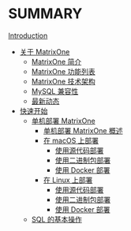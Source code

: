 # SUMMARY

[Introduction](README.md)

- [关于 MatrixOne]()
  - [MatrixOne 简介](Overview/matrixone-introduction.md)
  - [MatrixOne 功能列表](Overview/matrixone-feature-list.md)
  - [MatrixOne 技术架构](Overview/matrixone-architecture-design.md)
  - [MySQL 兼容性](Overview/mysql-compatibility.md)
  - [最新动态](Overview/whats-new.md)
- [快速开始]()
  - [单机部署 MatrixOne]()
    - [单机部署 MatrixOne 概述](Get-Started/install-standalone-matrixone.md)
    - [在 macOS 上部署]()
      - [使用源代码部署](Get-Started/install-on-macos/install-on-macos-method1.md)
      - [使用二进制包部署](Get-Started/install-on-macos/install-on-macos-method2.md)
      - [使用 Docker 部署](Get-Started/install-on-macos/install-on-macos-method3.md)
    - [在 Linux 上部署]()
      - [使用源代码部署](Get-Started/install-on-linux/install-on-linux-method1.md)
      - [使用二进制包部署](Get-Started/install-on-linux/install-on-linux-method2.md)
      - [使用 Docker 部署](Get-Started/install-on-linux/install-on-linux-method3.md)
  - [SQL 的基本操作](Get-Started/basic-sql.md)

<!-- - MatrixOne:
    - 主页: README.md
    - 快速开始:
      - 单机部署 MatrixOne:
        - 单机部署 MatrixOne 概述: MatrixOne/Get-Started/install-standalone-matrixone.md
        - 在 macOS 上部署:
          - 使用源代码部署: MatrixOne/Get-Started/install-on-macos/install-on-macos-method1.md
          - 使用二进制包部署: MatrixOne/Get-Started/install-on-macos/install-on-macos-method2.md
          - 使用 Docker 部署: MatrixOne/Get-Started/install-on-macos/install-on-macos-method3.md
        - 在 Linux 上部署:
          - 使用源代码部署: MatrixOne/Get-Started/install-on-linux/install-on-linux-method1.md
          - 使用二进制包部署: MatrixOne/Get-Started/install-on-linux/install-on-linux-method2.md
          - 使用 Docker 部署: MatrixOne/Get-Started/install-on-linux/install-on-linux-method3.md
      - SQL 的基本操作: MatrixOne/Get-Started/basic-sql.md
    - 开发指南:
      - 数据库模式设计:
        - 概述: MatrixOne/Develop/schema-design/overview.md
        - 创建数据库: MatrixOne/Develop/schema-design/create-database.md
        - 创建表: MatrixOne/Develop/schema-design/create-table.md
        - 数据完整性:
          - 数据完整性约束概述: MatrixOne/Develop/schema-design/data-integrity/overview-of-integrity-constraint-types.md
          - NOT NULL 完整性约束: MatrixOne/Develop/schema-design/data-integrity/not-null-constraints.md
          - UNIQUE KEY 完整性约束: MatrixOne/Develop/schema-design/data-integrity/unique-key-constraints.md
          - PRIMARY KEY 完整性约束: MatrixOne/Develop/schema-design/data-integrity/primary-key-constraints.md
          - FOREIGN KEY 完整性约束: MatrixOne/Develop/schema-design/data-integrity/foreign-key-constraints.md
      - 连接 MatrixOne:
        - 配置 MatrixOne SSL 连接: MatrixOne/Develop/connect-mo/configure-mo-ssl-connection.md
        - 客户端工具连接 MatrixOne 服务: MatrixOne/Develop/connect-mo/database-client-tools.md
        - Java 连接 MatrixOne 服务:
          - 使用 JDBC 连接器连接 MatrixOne: MatrixOne/Develop/connect-mo/java-connect-to-matrixone/connect-mo-with-jdbc.md
          - 使用 Java ORMs 连接 MatrixOne: MatrixOne/Develop/connect-mo/java-connect-to-matrixone/connect-mo-with-orm.md
        - Python 连接 MatrixOne 服务: MatrixOne/Develop/connect-mo/python-connect-to-matrixone.md
      - 导入数据:
        - 单条导入: MatrixOne/Develop/import-data/insert-data.md
        - 批量导入:
          - 批量导入概述: MatrixOne/Develop/import-data/bulk-load/bulk-load-overview.md
          - 导入 csv 文件: MatrixOne/Develop/import-data/bulk-load/load-csv.md
          - 导入 jsonlines 文件: MatrixOne/Develop/import-data/bulk-load/load-jsonline.md
          - 从 S3 读取数据并导入至 MatrixOne: MatrixOne/Develop/import-data/bulk-load/load-s3.md
      - 导出数据:
        - 使用 `SELECT INTO...OUTFILE` 导出数据: MatrixOne/Develop/export-data/select-into-outfile.md
        - 使用 `modump` 导出数据: MatrixOne/Develop/export-data/modump.md
      - 数据读取:
        - 单表读取: MatrixOne/Develop/read-data/query-data-single-table.md
        - 多表连接查询: MatrixOne/Develop/read-data/multitable-join-query.md
        - 子查询: MatrixOne/Develop/read-data/subquery.md
        - 视图: MatrixOne/Develop/read-data/views.md
        - 公共表表达式: MatrixOne/Develop/read-data/cte.md
      - 事务:
        - 事务通用概念: MatrixOne/Develop/Transactions/common-transaction-overview.md
        - MatrixOne 的事务:
          - MatrixOne 的事务概述: MatrixOne/Develop/Transactions/matrixone-transaction-overview/overview.md
          - MatrixOne 的显式事务: MatrixOne/Develop/Transactions/matrixone-transaction-overview/explicit-transaction.md
          - MatrixOne 的隐式事务: MatrixOne/Develop/Transactions/matrixone-transaction-overview/implicit-transaction.md
          - MatrixOne 的乐观事务: MatrixOne/Develop/Transactions/matrixone-transaction-overview/optimistic-transaction.md
          - 如何使用 MatrixOne 事务: MatrixOne/Develop/Transactions/matrixone-transaction-overview/how-to-use.md
          - MatrixOne 的事务隔离级别: MatrixOne/Develop/Transactions/matrixone-transaction-overview/snapshot-isolation.md
          - MVCC: MatrixOne/Develop/Transactions/matrixone-transaction-overview/mvcc.md
          - MatrixOne 中的事务应用场景: MatrixOne/Develop/Transactions/matrixone-transaction-overview/scenario.md
    - 部署指南:
      - MatrixOne 分布式集群部署: MatrixOne/Deploy/deploy-MatrixOne-cluster.md
    - 教程:
      - 构建一个 Java CRUD 示例: MatrixOne/Tutorial/develop-java-crud-demo.md
      - 使用 SpringBoot 和 Spring JPA 构建一个 CRUD 示例: MatrixOne/Tutorial/springboot-hibernate-crud-demo.md
      - 使用 SpringBoot 和 MyBatis 构建一个 CRUD 示例: MatrixOne/Tutorial/springboot-mybatis-crud-demo.md
      - 使用 Python 和 SQLAlchemy 构建一个 CRUD 示例: MatrixOne/Tutorial/sqlalchemy-python-crud-demo.md
      - 构建一个 Python CRUD 示例: MatrixOne/Tutorial/develop-python-crud-demo.md
    - 运维:
      - 备份与恢复: MatrixOne/Maintain/backup-restore.md
      - 数据挂载:
        - 挂载目录到 Docker 容器: MatrixOne/Maintain/mount-data-by-docker.md
    - 数据迁移:
      - 将数据从 MySQL 迁移至 MatrixOne: MatrixOne/Migrate/migrate-from-mysql-to-matrixone.md
    - 测试:
      - 性能测试:
        - SSB 测试: MatrixOne/Test/performance-testing/SSB-test-with-matrixone.md
        - TPCH 测试: MatrixOne/Test/performance-testing/TPCH-test-with-matrixone.md
        - TPCC 测试: MatrixOne/Test/performance-testing/TPCC-test-with-matrixone.md
      - 测试工具:
        - MO-Tester: MatrixOne/Test/testing-tool/mo-tester.md
        - MO-Tester 规范要求: MatrixOne/Test/testing-tool/mo-tester-reference.md
    - 性能调优:
      - SQL 性能调优方法概述: MatrixOne/Performance-Tuning/performance-tuning-overview.md
      - MatrixOne 执行计划:
        - MatrixOne 执行计划概述: MatrixOne/Performance-Tuning/explain/explain-overview.md
        - 使用 EXPLAIN 理解执行计划: MatrixOne/Performance-Tuning/explain/explain-walkthrough.md
        - JOIN 查询的执行计划: MatrixOne/Performance-Tuning/explain/explain-joins.md
        - 子查询的执行计划: MatrixOne/Performance-Tuning/explain/explain-subqueries.md
        - 聚合查询的执行计划: MatrixOne/Performance-Tuning/explain/explain-aggregation.md
        - 视图的执行计划: MatrixOne/Performance-Tuning/explain/explain-views.md
      - 性能调优最佳实践:
        - 使用 Cluster by 语句调优: MatrixOne/Performance-Tuning/optimization-concepts/through-cluster-by.md
    - 权限:
      - TLS 安全连接: MatrixOne/Security/TLS-introduction.md
      - 什么是权限管理:
        - 关于 MatrixOne 权限管理: MatrixOne/Security/about-privilege-management.md
        - 最佳实践: MatrixOne/Security/best-practice.md
      - 操作指南:
        - 快速开始:
          - 创建租户，验证资源隔离: MatrixOne/Security/how-tos/quick-start-create-account.md
          - 新租户创建用户、创建角色和授权: MatrixOne/Security/how-tos/quick-start-create-user.md
        - 权限管理操作: MatrixOne/Security/how-tos/user-guide.md
      - 应用场景: MatrixOne/Security/app-scenarios.md
    - 参考手册:
      - SQL 结构与语法:
        - 关键字: MatrixOne/Reference/Language-Structure/keywords.md
      - SQL 目录:
        - 数据定义语言（DDL）:
          - CREATE DATABASE: MatrixOne/Reference/SQL-Reference/Data-Definition-Language/create-database.md
          - CREATE INDEX: MatrixOne/Reference/SQL-Reference/Data-Definition-Language/create-index.md
          - CREATE TABLE: MatrixOne/Reference/SQL-Reference/Data-Definition-Language/create-table.md
          - CREATE EXTERNAL TABLE: MatrixOne/Reference/SQL-Reference/Data-Definition-Language/create-external-table.md
          - CREATE VIEW: MatrixOne/Reference/SQL-Reference/Data-Definition-Language/create-view.md
          - ALTER VIEW: MatrixOne/Reference/SQL-Reference/Data-Definition-Language/alter-view.md
          - DROP DATABASE: MatrixOne/Reference/SQL-Reference/Data-Definition-Language/drop-database.md
          - DROP INDEX: MatrixOne/Reference/SQL-Reference/Data-Definition-Language/drop-index.md
          - DROP TABLE: MatrixOne/Reference/SQL-Reference/Data-Definition-Language/drop-table.md
          - DROP VIEW: MatrixOne/Reference/SQL-Reference/Data-Definition-Language/drop-view.md
          - TRUNCATE TABLE: MatrixOne/Reference/SQL-Reference/Data-Definition-Language/truncate-table.md
        - 数据修改语言（DML）:
          - INSERT: MatrixOne/Reference/SQL-Reference/Data-Manipulation-Language/insert.md
          - INSERT INTO SELECT: MatrixOne/Reference/SQL-Reference/Data-Manipulation-Language/insert-into-select.md
          - DELETE: MatrixOne/Reference/SQL-Reference/Data-Manipulation-Language/delete.md
          - UPDATE: MatrixOne/Reference/SQL-Reference/Data-Manipulation-Language/update.md
          - LOAD DATA: MatrixOne/Reference/SQL-Reference/Data-Manipulation-Language/load-data.md
          - INTERVAL: MatrixOne/Reference/SQL-Reference/Data-Manipulation-Language/interval.md
          - Information Functions:
            - LAST_QUERY_ID(): MatrixOne/Reference/SQL-Reference/Data-Manipulation-Language/information-functions/last-query-id.md
            - LAST_INSERT_ID(): MatrixOne/Reference/SQL-Reference/Data-Manipulation-Language/information-functions/last-insert-id.md
          - OPERATORS:
            - 运算符概述: MatrixOne/Reference/SQL-Reference/Data-Manipulation-Language/operators/operators.md
            - 运算符的优先级: MatrixOne/Reference/SQL-Reference/Data-Manipulation-Language/operators/operator-precedence.md
            - 算数运算符:
              - 算数运算符概述: MatrixOne/Reference/SQL-Reference/Data-Manipulation-Language/operators/arithmetic-operators/arithmetic-operators-overview.md
              - '%,MOD': MatrixOne/Reference/SQL-Reference/Data-Manipulation-Language/operators/arithmetic-operators/mod.md
              - '*': MatrixOne/Reference/SQL-Reference/Data-Manipulation-Language/operators/arithmetic-operators/multiplication.md
              - +: MatrixOne/Reference/SQL-Reference/Data-Manipulation-Language/operators/arithmetic-operators/addition.md
              - -: MatrixOne/Reference/SQL-Reference/Data-Manipulation-Language/operators/arithmetic-operators/minus.md
              - -: MatrixOne/Reference/SQL-Reference/Data-Manipulation-Language/operators/arithmetic-operators/unary-minus.md
              - /: MatrixOne/Reference/SQL-Reference/Data-Manipulation-Language/operators/arithmetic-operators/division.md
              - DIV: MatrixOne/Reference/SQL-Reference/Data-Manipulation-Language/operators/arithmetic-operators/div.md
            - 赋值运算符:
              - 赋值运算符概述: MatrixOne/Reference/SQL-Reference/Data-Manipulation-Language/operators/assignment-operators/assignment-operators-overview.md
              - =: MatrixOne/Reference/SQL-Reference/Data-Manipulation-Language/operators/assignment-operators/equal.md
            - 二进制运算符:
              - 二进制运算符概述: MatrixOne/Reference/SQL-Reference/Data-Manipulation-Language/operators/bit-functions-and-operators/bit-functions-and-operators-overview.md
              - '&': MatrixOne/Reference/SQL-Reference/Data-Manipulation-Language/operators/bit-functions-and-operators/bitwise-and.md
              - '>>': MatrixOne/Reference/SQL-Reference/Data-Manipulation-Language/operators/bit-functions-and-operators/right-shift.md
              - '<<': MatrixOne/Reference/SQL-Reference/Data-Manipulation-Language/operators/bit-functions-and-operators/left-shift.md
              - '^': MatrixOne/Reference/SQL-Reference/Data-Manipulation-Language/operators/bit-functions-and-operators/bitwise-xor.md
              - '|': MatrixOne/Reference/SQL-Reference/Data-Manipulation-Language/operators/bit-functions-and-operators/bitwise-or.md
              - '~': MatrixOne/Reference/SQL-Reference/Data-Manipulation-Language/operators/bit-functions-and-operators/bitwise-inversion.md
            - 强制转换函数和运算符:
              - 强制转换函数和运算符概述: MatrixOne/Reference/SQL-Reference/Data-Manipulation-Language/operators/cast-functions-and-operators/cast-functions-and-operators-overview.md
              - CAST: MatrixOne/Reference/SQL-Reference/Data-Manipulation-Language/operators/cast-functions-and-operators/cast.md
              - CONVERT: MatrixOne/Reference/SQL-Reference/Data-Manipulation-Language/operators/cast-functions-and-operators/convert.md
            - 比较函数和运算符:
              - 比较函数和运算符概述: MatrixOne/Reference/SQL-Reference/Data-Manipulation-Language/operators/comparison-functions-and-operators/comparison-functions-and-operators-overview.md
              - '>': MatrixOne/Reference/SQL-Reference/Data-Manipulation-Language/operators/comparison-functions-and-operators/greater-than.md
              - '>=': MatrixOne/Reference/SQL-Reference/Data-Manipulation-Language/operators/comparison-functions-and-operators/greater-than-or-equal.md
              - <: MatrixOne/Reference/SQL-Reference/Data-Manipulation-Language/operators/comparison-functions-and-operators/less-than.md
              - <>,!=: MatrixOne/Reference/SQL-Reference/Data-Manipulation-Language/operators/comparison-functions-and-operators/not-equal.md
              - <=: MatrixOne/Reference/SQL-Reference/Data-Manipulation-Language/operators/comparison-functions-and-operators/less-than-or-equal.md
              - =: MatrixOne/Reference/SQL-Reference/Data-Manipulation-Language/operators/comparison-functions-and-operators/assign-equal.md
              - BETWEEN ... AND ...: MatrixOne/Reference/SQL-Reference/Data-Manipulation-Language/operators/comparison-functions-and-operators/between.md
              - IN: MatrixOne/Reference/SQL-Reference/Data-Manipulation-Language/operators/comparison-functions-and-operators/in.md
              - IS: MatrixOne/Reference/SQL-Reference/Data-Manipulation-Language/operators/comparison-functions-and-operators/is.md
              - IS NOT: MatrixOne/Reference/SQL-Reference/Data-Manipulation-Language/operators/comparison-functions-and-operators/is-not.md
              - IS NOT NULL: MatrixOne/Reference/SQL-Reference/Data-Manipulation-Language/operators/comparison-functions-and-operators/is-not-null.md
              - IS NULL: MatrixOne/Reference/SQL-Reference/Data-Manipulation-Language/operators/comparison-functions-and-operators/is-null.md
              - LIKE: MatrixOne/Reference/SQL-Reference/Data-Manipulation-Language/operators/comparison-functions-and-operators/like.md
              - NOT BETWEEN ... AND ...: MatrixOne/Reference/SQL-Reference/Data-Manipulation-Language/operators/comparison-functions-and-operators/not-between.md
              - NOT LIKE: MatrixOne/Reference/SQL-Reference/Data-Manipulation-Language/operators/comparison-functions-and-operators/not-like.md
              - COALESCE: MatrixOne/Reference/SQL-Reference/Data-Manipulation-Language/operators/comparison-functions-and-operators/coalesce.md
            - 控制流函数:
              - 控制流函数概述: MatrixOne/Reference/SQL-Reference/Data-Manipulation-Language/operators/flow-control-functions/flow-control-functions-overview.md
              - CASE WHEN: MatrixOne/Reference/SQL-Reference/Data-Manipulation-Language/operators/flow-control-functions/case-when.md
              - IF: MatrixOne/Reference/SQL-Reference/Data-Manipulation-Language/operators/flow-control-functions/function_if.md
            - 逻辑运算符:
              - 逻辑运算符概述: MatrixOne/Reference/SQL-Reference/Data-Manipulation-Language/operators/logical-operators/logical-operators-overview.md
              - AND,&&: MatrixOne/Reference/SQL-Reference/Data-Manipulation-Language/operators/logical-operators/and.md
              - NOT,!: MatrixOne/Reference/SQL-Reference/Data-Manipulation-Language/operators/logical-operators/not.md
              - OR: MatrixOne/Reference/SQL-Reference/Data-Manipulation-Language/operators/logical-operators/or.md
              - XOR: MatrixOne/Reference/SQL-Reference/Data-Manipulation-Language/operators/logical-operators/xor.md
        - 数据查询语言（DQL）:
          - SELECT: MatrixOne/Reference/SQL-Reference/Data-Query-Language/select.md
          - SUBQUERY:
            - SUBQUERY 概述: MatrixOne/Reference/SQL-Reference/Data-Query-Language/subqueries/subquery.md
            - Derived Tables: MatrixOne/Reference/SQL-Reference/Data-Query-Language/subqueries/derived-tables.md
            - 子查询与比较操作符的使用: MatrixOne/Reference/SQL-Reference/Data-Query-Language/subqueries/comparisons-using-subqueries.md
            - SUBQUERY with ANY or SOME: MatrixOne/Reference/SQL-Reference/Data-Query-Language/subqueries/subquery-with-any-some.md
            - SUBQUERY with ALL: MatrixOne/Reference/SQL-Reference/Data-Query-Language/subqueries/subquery-with-all.md
            - SUBQUERY with EXISTS: MatrixOne/Reference/SQL-Reference/Data-Query-Language/subqueries/subquery-with-exists.md
            - SUBQUERY with IN: MatrixOne/Reference/SQL-Reference/Data-Query-Language/subqueries/subquery-with-in.md
          - JOIN:
            - JOIN 概述: MatrixOne/Reference/SQL-Reference/Data-Query-Language/join/join.md
            - INNER JOIN: MatrixOne/Reference/SQL-Reference/Data-Query-Language/join/inner-join.md
            - LEFT JOIN: MatrixOne/Reference/SQL-Reference/Data-Query-Language/join/left-join.md
            - RIGHT JOIN: MatrixOne/Reference/SQL-Reference/Data-Query-Language/join/right-join.md
            - FULL JOIN: MatrixOne/Reference/SQL-Reference/Data-Query-Language/join/full-join.md
            - OUTER JOIN: MatrixOne/Reference/SQL-Reference/Data-Query-Language/join/outer-join.md
            - NATURAL JOIN: MatrixOne/Reference/SQL-Reference/Data-Query-Language/join/natural-join.md
          - With CTE: MatrixOne/Reference/SQL-Reference/Data-Query-Language/with-cte.md
          - 联合查询:
            - 联合查询概述: MatrixOne/Reference/SQL-Reference/Data-Query-Language/union-intersect-minus-overview.md
            - UNION: MatrixOne/Reference/SQL-Reference/Data-Query-Language/union.md
            - INTERSECT: MatrixOne/Reference/SQL-Reference/Data-Query-Language/intersect.md
            - MINUS: MatrixOne/Reference/SQL-Reference/Data-Query-Language/minus.md
        - 数据控制语言（DCL）:
          - CREATE ACCOUNT: MatrixOne/Reference/SQL-Reference/Data-Control-Language/create-account.md
          - ALTER ACCOUNT: MatrixOne/Reference/SQL-Reference/Data-Control-Language/alter-account.md
          - CREATE ROLE: MatrixOne/Reference/SQL-Reference/Data-Control-Language/create-role.md
          - CREATE USER: MatrixOne/Reference/SQL-Reference/Data-Control-Language/create-user.md
          - DROP ACCOUNT: MatrixOne/Reference/SQL-Reference/Data-Control-Language/drop-account.md
          - DROP USER: MatrixOne/Reference/SQL-Reference/Data-Control-Language/drop-user.md
          - DROP ROLE: MatrixOne/Reference/SQL-Reference/Data-Control-Language/drop-role.md
          - GRANT: MatrixOne/Reference/SQL-Reference/Data-Control-Language/grant.md
          - REVOKE: MatrixOne/Reference/SQL-Reference/Data-Control-Language/revoke.md
        - 其他:
          - SHOW:
            - SHOW ACCOUNTS: MatrixOne/Reference/SQL-Reference/Other/SHOW-Statements/show-account.md
            - SHOW DATABASES: MatrixOne/Reference/SQL-Reference/Other/SHOW-Statements/show-databases.md
            - SHOW CREATE TABLE: MatrixOne/Reference/SQL-Reference/Other/SHOW-Statements/show-create-table.md
            - SHOW CREATE VIEW: MatrixOne/Reference/SQL-Reference/Other/SHOW-Statements/show-create-view.md
            - SHOW TABLES: MatrixOne/Reference/SQL-Reference/Other/SHOW-Statements/show-tables.md
            - SHOW INDEX: MatrixOne/Reference/SQL-Reference/Other/SHOW-Statements/show-index.md
            - SHOW COLLATION: MatrixOne/Reference/SQL-Reference/Other/SHOW-Statements/show-collation.md
            - SHOW COLUMNS: MatrixOne/Reference/SQL-Reference/Other/SHOW-Statements/show-columns.md
            - SHOW GRANT: MatrixOne/Reference/SQL-Reference/Other/SHOW-Statements/show-grants.md
            - SHOW VARIABLES: MatrixOne/Reference/SQL-Reference/Other/SHOW-Statements/show-variables.md
          - SET:
            - SET ROLE: MatrixOne/Reference/SQL-Reference/Other/Set/set-role.md
          - USE:
            - USE DATABASE: MatrixOne/Reference/SQL-Reference/Other/use-database.md
          - Prepared:
            - Prepared 概述: MatrixOne/Reference/SQL-Reference/Other/Prepared-Statements/prepared-statements-overview.md
            - PREPARE: MatrixOne/Reference/SQL-Reference/Other/Prepared-Statements/prepare.md
            - EXECUTE: MatrixOne/Reference/SQL-Reference/Other/Prepared-Statements/execute.md
            - DEALLOCATE: MatrixOne/Reference/SQL-Reference/Other/Prepared-Statements/deallocate.md
          - Explain:
            - EXPLAIN: MatrixOne/Reference/SQL-Reference/Other/Explain/explain.md
            - EXPLAIN Output Format: MatrixOne/Reference/SQL-Reference/Other/Explain/explain-workflow.md
            - Explain Analyze: MatrixOne/Reference/SQL-Reference/Other/Explain/explain-analyze.md
        - 聚合函数:
          - ANY_VALUE: MatrixOne/Reference/SQL-Reference/Aggregate-Functions/any-value.md
          - AVG: MatrixOne/Reference/SQL-Reference/Aggregate-Functions/avg.md
          - BIT_AND: MatrixOne/Reference/SQL-Reference/Aggregate-Functions/bit_and.md
          - BIT_OR: MatrixOne/Reference/SQL-Reference/Aggregate-Functions/bit_or.md
          - BIT_XOR: MatrixOne/Reference/SQL-Reference/Aggregate-Functions/bit_xor.md
          - COUNT: MatrixOne/Reference/SQL-Reference/Aggregate-Functions/count.md
          - GROUP_CONCAT: MatrixOne/Reference/SQL-Reference/Aggregate-Functions/group-concat.md
          - MAX: MatrixOne/Reference/SQL-Reference/Aggregate-Functions/max.md
          - MEDIAN: MatrixOne/Reference/SQL-Reference/Aggregate-Functions/median.md
          - MIN: MatrixOne/Reference/SQL-Reference/Aggregate-Functions/min.md
          - SLEEP: MatrixOne/Reference/SQL-Reference/Aggregate-Functions/sleep.md
          - STDDEV_POP: MatrixOne/Reference/SQL-Reference/Aggregate-Functions/stddev_pop.md
          - SUM: MatrixOne/Reference/SQL-Reference/Aggregate-Functions/sum.md
        - 系统变量:
          - 自定义变量: MatrixOne/Reference/Variable/custom-variable.md
      - 数据类型:
        - 数据类型概览: MatrixOne/Reference/Data-Types/data-types.md
        - 数据类型转换: MatrixOne/Reference/Data-Types/data-type-conversion.md
        - TIMESTAMP 和 DATETIME 的自动初始化和更新: MatrixOne/Reference/Data-Types/timestamp-initialization.md
        - JSON 数据类型: MatrixOne/Reference/Data-Types/json-type.md
        - BLOB 和 TEXT 数据类型: MatrixOne/Reference/Data-Types/blob-text-type.md
        - 精确数值类型-DECIMAL: MatrixOne/Reference/Data-Types/fixed-point-types.md
      - 系统函数:
        - 数学类:
          - ABS(): MatrixOne/Reference/Builtin-Functions/Mathematical/abs.md
          - ACOS(): MatrixOne/Reference/Builtin-Functions/Mathematical/acos.md
          - ATAN(): MatrixOne/Reference/Builtin-Functions/Mathematical/atan.md
          - CEIL(): MatrixOne/Reference/Builtin-Functions/Mathematical/ceil.md
          - COS(): MatrixOne/Reference/Builtin-Functions/Mathematical/cos.md
          - COT(): MatrixOne/Reference/Builtin-Functions/Mathematical/cot.md
          - EXP(): MatrixOne/Reference/Builtin-Functions/Mathematical/exp.md
          - FLOOR(): MatrixOne/Reference/Builtin-Functions/Mathematical/floor.md
          - LN(): MatrixOne/Reference/Builtin-Functions/Mathematical/ln.md
          - LOG(): MatrixOne/Reference/Builtin-Functions/Mathematical/log.md
          - PI(): MatrixOne/Reference/Builtin-Functions/Mathematical/pi.md
          - POWER(): MatrixOne/Reference/Builtin-Functions/Mathematical/power.md
          - ROUND(): MatrixOne/Reference/Builtin-Functions/Mathematical/round.md
          - SIN(): MatrixOne/Reference/Builtin-Functions/Mathematical/sin.md
          - SINH(): MatrixOne/Reference/Builtin-Functions/Mathematical/sinh.md
          - TAN(): MatrixOne/Reference/Builtin-Functions/Mathematical/tan.md
          - UUID(): MatrixOne/Reference/Builtin-Functions/Mathematical/uuid.md
        - 日期时间类:
          - CURDATE(): MatrixOne/Reference/Builtin-Functions/Datetime/curdate.md
          - CURRENT_TIMESTAMP(): MatrixOne/Reference/Builtin-Functions/Datetime/current-timestamp.md
          - DATE(): MatrixOne/Reference/Builtin-Functions/Datetime/date.md
          - DATE_ADD(): MatrixOne/Reference/Builtin-Functions/Datetime/date-add.md
          - DATE_FORMAT(): MatrixOne/Reference/Builtin-Functions/Datetime/date-format.md
          - DATE_SUB(): MatrixOne/Reference/Builtin-Functions/Datetime/date-sub.md
          - DATEDIFF(): MatrixOne/Reference/Builtin-Functions/Datetime/datediff.md
          - DAY(): MatrixOne/Reference/Builtin-Functions/Datetime/day.md
          - DAYOFYEAR(): MatrixOne/Reference/Builtin-Functions/Datetime/dayofyear.md
          - EXTRACT(): MatrixOne/Reference/Builtin-Functions/Datetime/extract.md
          - FROM_UNIXTIME: MatrixOne/Reference/Builtin-Functions/Datetime/from-unixtime.md
          - MONTH(): MatrixOne/Reference/Builtin-Functions/Datetime/month.md
          - TIMEDIFF(): MatrixOne/Reference/Builtin-Functions/Datetime/timediff.md
          - TIMESTAMP(): MatrixOne/Reference/Builtin-Functions/Datetime/timestamp.md
          - TO_DATE(): MatrixOne/Reference/Builtin-Functions/Datetime/to-date.md
          - UNIX_TIMESTAMP: MatrixOne/Reference/Builtin-Functions/Datetime/unix-timestamp.md
          - UTC_TIMESTAMP(): MatrixOne/Reference/Builtin-Functions/Datetime/utc-timestamp.md
          - WEEKDAY(): MatrixOne/Reference/Builtin-Functions/Datetime/weekday.md
          - YEAR(): MatrixOne/Reference/Builtin-Functions/Datetime/year.md
        - 字符串类:
          - BIN(): MatrixOne/Reference/Builtin-Functions/String/bin.md
          - BIT_LENGTH(): MatrixOne/Reference/Builtin-Functions/String/bit-length.md
          - CHAR_LENGTH(): MatrixOne/Reference/Builtin-Functions/String/char-length.md
          - CONCAT(): MatrixOne/Reference/Builtin-Functions/String/concat.md
          - CONCAT_WS(): MatrixOne/Reference/Builtin-Functions/String/concat-ws.md
          - EMPTY(): MatrixOne/Reference/Builtin-Functions/String/empty.md
          - ENDSWITH(): MatrixOne/Reference/Builtin-Functions/String/endswith.md
          - FIELD(): MatrixOne/Reference/Builtin-Functions/String/field.md
          - FIND_IN_SET(): MatrixOne/Reference/Builtin-Functions/String/find-in-set.md
          - FORMAT(): MatrixOne/Reference/Builtin-Functions/String/format.md
          - HEX(): MatrixOne/Reference/Builtin-Functions/String/hex.md
          - LEFT(): MatrixOne/Reference/Builtin-Functions/String/left.md
          - LENGTH(): MatrixOne/Reference/Builtin-Functions/String/length.md
          - LPAD(): MatrixOne/Reference/Builtin-Functions/String/lpad.md
          - LTRIM(): MatrixOne/Reference/Builtin-Functions/String/ltrim.md
          - OCT(): MatrixOne/Reference/Builtin-Functions/String/oct.md
          - REVERSE(): MatrixOne/Reference/Builtin-Functions/String/reverse.md
          - RPAD(): MatrixOne/Reference/Builtin-Functions/String/rpad.md
          - RTRIM(): MatrixOne/Reference/Builtin-Functions/String/rtrim.md
          - SPACE(): MatrixOne/Reference/Builtin-Functions/String/space.md
          - STARTSWITH(): MatrixOne/Reference/Builtin-Functions/String/startswith.md
          - SUBSTRING(): MatrixOne/Reference/Builtin-Functions/String/substring.md
          - SUBSTRING_INDEX(): MatrixOne/Reference/Builtin-Functions/String/substring-index.md
          - TRIM(): MatrixOne/Reference/Builtin-Functions/String/trim.md
      - 系统配置:
        - 通用参数配置: MatrixOne/Reference/System-Parameters/configuration-settings.md
        - 时区配置: MatrixOne/Reference/System-Parameters/timezone.md
      - 系统表目录: MatrixOne/Reference/System-tables.md
      - 权限分类列表: MatrixOne/Reference/access-control-type.md
      - 使用限制:
        - MatrixOne 的 JDBC 功能支持列表: MatrixOne/Reference/Limitations/mo-jdbc-feature-list.md
        - MatrixOne DDL 语句分区支持的说明: MatrixOne/Reference/Limitations/mo-partition-support.md
      - MatrixOne  文件目录结构: MatrixOne/Maintain/mo-directory-structure.md
    - 故障诊断:
      - 慢查询: MatrixOne/Troubleshooting/slow-queries.md
      - 常用统计数据查询: MatrixOne/Troubleshooting/common-statistics-query.md
      - 数据库统计信息: MatrixOne/Troubleshooting/query-table-statistics.md
      - 审计: MatrixOne/Troubleshooting/audit.md
      - 错误码: MatrixOne/Troubleshooting/error-code.md
    - 常见问题解答:
      - 产品常见问题: MatrixOne/FAQs/product-faqs.md
      - 部署常见问题: MatrixOne/FAQs/deployment-faqs.md
      - SQL 常见问题: MatrixOne/FAQs/sql-faqs.md
    - 版本发布纪要:
      - 版本发布历史记录: MatrixOne/Release-Notes/release-timeline.md
      - v0.7.0: MatrixOne/Release-Notes/v0.7.0.md
      - v0.6.0: MatrixOne/Release-Notes/v0.6.0.md
      - v0.5.1: MatrixOne/Release-Notes/v0.5.1.md
      - v0.5.0: MatrixOne/Release-Notes/v0.5.0.md
      - v0.4.0: MatrixOne/Release-Notes/v0.4.0.md
      - v0.3.0: MatrixOne/Release-Notes/v0.3.0.md
      - v0.2.0: MatrixOne/Release-Notes/v0.2.0.md
      - v0.1.0: MatrixOne/Release-Notes/v0.1.0.md
    - 名词术语表: MatrixOne/glossary.md
    - 社区贡献指南:
      - 快速贡献: MatrixOne/Contribution-Guide/make-your-first-contribution.md
      - 贡献指南:
        - 有哪些贡献类型: MatrixOne/Contribution-Guide/How-to-Contribute/types-of-contributions.md
        - 贡献准备: MatrixOne/Contribution-Guide/How-to-Contribute/preparation.md
        - 报告 Issue: MatrixOne/Contribution-Guide/How-to-Contribute/report-an-issue.md
        - 贡献代码: MatrixOne/Contribution-Guide/How-to-Contribute/contribute-code.md
        - 审核修改: MatrixOne/Contribution-Guide/How-to-Contribute/review-a-pull-request.md
        - 文档贡献: MatrixOne/Contribution-Guide/How-to-Contribute/contribute-documentation.md
        - 提出设计草案: MatrixOne/Contribution-Guide/How-to-Contribute/make-a-design.md
      - 代码规范:
        - 编码规范: MatrixOne/Contribution-Guide/Code-Style/code-of-conduct.md
        - 注释规范: MatrixOne/Contribution-Guide/Code-Style/code-comment-style.md
        - 提交规范: MatrixOne/Contribution-Guide/Code-Style/commit-pr-style.md -->

